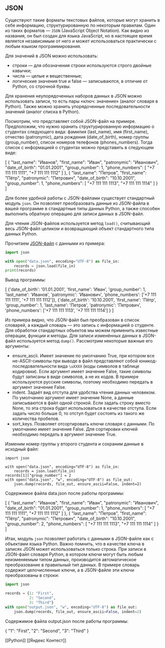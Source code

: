 
## JSON

Существуют такие форматы текстовых файлов, которые могут хранить в себе информацию, структурированную по некоторым правилам. Один из таких форматов — `JSON` (JavaScript Object Notation). Как видно из названия, он был создан для языка JavaScript, но в настоящее время является независимым от него и может использоваться практически с любым языком программирования.

Для значений в JSON можно использовать:

- строки — для обозначения строки используются строго двойные кавычки;
- числа — целые и вещественные;
- логические значения true и false — записываются, в отличие от Python, со строчной буквы.



Для хранения неупорядоченных наборов данных в JSON можно использовать записи, то есть пары «ключ: значение» (аналог словаря в Python). Также можно хранить упорядоченные последовательности значений (аналог списка в Python).

Посмотрим, что представляет собой JSON-файл на примере. Предположим, что нужно хранить структурированную информацию о студентах следующего вида: фамилия (last_name), имя (first_name), отчество (patronymic), дата рождения (date_of_birth), номер группы (group_number), список номеров телефонов (phones_numbers). Тогда список с информацией о студентах можно представить в следующем виде:

[
  {
    "last_name": "Иванов",
    "first_name": "Иван",
    "patronymic": "Иванович",
    "date_of_birth": "01.01.2001",
    "group_number": 1,
    "phone_numbers": [
      "+7 111 111 1111",
      "+7 111 111 1112"
    ]
  },
  {
    "last_name": "Петров",
    "first_name": "Пётр",
    "patronymic": "Петрович",
    "date_of_birth": "10.10.2001",
    "group_number": 1,
    "phone_numbers": [
      "+7 111 111 1113",
      "+7 111 111 1114"
    ]
  }
]



Для более удобной работы с JSON-файлами существует стандартный модуль `json`. Он позволяет преобразовать данные из JSON-файла в вашей программе в стандартные типы данных Python, а также способен выполнить обратную операцию для записи данных в JSON-файл.

Для чтения JSON-файлов используется метод `load()`, считывающий весь JSON-файл целиком и возвращающий объект стандартного типа данных Python.

Прочитаем [JSON-файл](https://yastatic.net/s3/ml-handbook/admin/data_54ea06a7cf.json?updated_at=2022-11-08T19:25:35.756Z) с данными из примера:

```python
import json

with open("data.json", encoding="UTF-8") as file_in:
    records = json.load(file_in)
print(records)
```

Вывод программы:

[
{'date_of_birth': '01.01.2001',
  'first_name': 'Иван',
  'group_number': 1,
  'last_name': 'Иванов',
  'patronymic': 'Иванович',
  'phone_numbers': ['+7 111 111 1111', '+7 111 111 1112']},
 {'date_of_birth': '10.10.2001',
  'first_name': 'Пётр',
  'group_number': 1,
  'last_name': 'Петров',
  'patronymic': 'Петрович',
  'phone_numbers': ['+7 111 111 1113', '+7 111 111 1114']
  }
  ]


Из примера видно, что JSON-файл был преобразован в список словарей, а каждый словарь — это запись с информацией о студенте. Для обработки стандартных объектов мы можем применить известные операции, функции и методы. Для записи изменённых данных в JSON-файл используется метод `dump()`. Рассмотрим некоторые важные его аргументы:

- ensure_ascii. Имеет значение по умолчанию True, при котором все не-ASCII-символы при выводе в файл представляют собой юникод-последовательности вида `\uXXXX` (коды символов в таблице кодировки). Если аргумент имеет значение False, такие символы будут записаны в виде символов, а не их кодов. В примере используются русские символы, поэтому необходимо передать в аргумент значение False.
- indent. Задаёт вид отступа для удобства чтения данных человеком. По умолчанию аргумент имеет значение None, а данные записываются в файл одной строкой. Если задать строку вместо None, то эта строка будет использоваться в качестве отступа. Если задать число больше 0, то отступ будет состоять из такого же количества пробелов.
- sort_keys. Позволяет отсортировать ключи словаря с данными. По умолчанию имеет значение False. Для сортировки ключей необходимо передать в аргумент значение True.

Изменим номер группы у второго студента и сохраним данные в исходный файл:

```
import json

with open("data.json", encoding="UTF-8") as file_in:
    records = json.load(file_in)
records[1]["group_number"] = 2
with open("data.json", "w", encoding="UTF-8") as file_out:
    json.dump(records, file_out, ensure_ascii=False, indent=2)
```

Содержимое файла data.json после работы программы:

[
  {
    "last_name": "Иванов",
    "first_name": "Иван",
    "patronymic": "Иванович",
    "date_of_birth": "01.01.2001",
    "group_number": 1,
    "phone_numbers": [
      "+7 111 111 1111",
      "+7 111 111 1112"
    ]
  },
  {
    "last_name": "Петров",
    "first_name": "Пётр",
    "patronymic": "Петрович",
    "date_of_birth": "10.10.2001",
    "group_number": 2,
    "phone_numbers": [
      "+7 111 111 1113",
      "+7 111 111 1114"
    ]
  }
]

Итак, модуль `json` позволяет работать с данными в JSON-файле как с объектами языка Python. Важно помнить, что в качестве ключа в записях JSON может использоваться только строка. При записи в JSON-файл словаря Python, в котором ключи могут быть любым неизменяемым типом данных, производится автоматическое преобразование в правильный тип данных. В примере словарь содержит целочисленные ключи, а в JSON-файле эти ключи преобразованы в строки:

```python
import json

records = {1: "First",
           2: "Second",
           3: "Third"}
with open("output.json", "w", encoding="UTF-8") as file_out:
    json.dump(records, file_out, ensure_ascii=False, indent=2)
```

Содержимое файла output.json после работы программы:

{
  "1": "First",
  "2": "Second",
  "3": "Third"
}


[[Python]]
[[Яндекс Контест]]